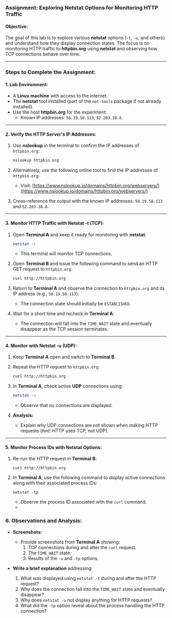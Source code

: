 ### Assignment: Exploring Netstat Options for Monitoring HTTP Traffic

#### Objective:
The goal of this lab is to explore various **netstat** options (`-t`, `-u`, and others) and understand how they display connection states. The focus is on monitoring HTTP traffic to **httpbin.org** using **netstat** and observing how TCP connections behave over time.

---

### Steps to Complete the Assignment:

#### 1. Lab Environment:
- A **Linux machine** with access to the internet.
- The **netstat** tool installed (part of the `net-tools` package if not already installed).
- Use the host **httpbin.org** for the experiment:
  - Known IP addresses: `50.19.58.113`, `52.203.38.8`.

---
#### 2. Verify the HTTP Server's IP Addresses:

1. Use **nslookup** in the terminal to confirm the IP addresses of `httpbin.org`:
   ```bash
   nslookup httpbin.org
   ```

2. Alternatively, use the following online tool to find the IP addresses of `httpbin.org`:
   - Visit: [https://www.nslookup.io/domains/httpbin.org/webservers/](https://www.nslookup.io/domains/httpbin.org/webservers/)

3. Cross-reference the output with the known IP addresses: `50.19.58.113` and `52.203.38.8`.
---

#### 3. Monitor HTTP Traffic with Netstat -t (TCP):

1. Open **Terminal A** and keep it ready for monitoring with **netstat**:
   ```bash
   netstat -t
   ```
   - This terminal will monitor TCP connections.

2. Open **Terminal B** and issue the following command to send an HTTP GET request to `httpbin.org`:
   ```bash
   curl http://httpbin.org
   ```

3. Return to **Terminal A** and observe the connection to `httpbin.org` and its IP address (e.g., `50.19.58.113`):
   - The connection state should initially be `ESTABLISHED`.

4. Wait for a short time and recheck in **Terminal A**:
   - The connection will fall into the `TIME_WAIT` state and eventually disappear as the TCP session terminates.

---

#### 4. Monitor with Netstat -u (UDP):

1. Keep **Terminal A** open and switch to **Terminal B**.

2. Repeat the HTTP request to `httpbin.org`:
   ```bash
   curl http://httpbin.org
   ```

3. In **Terminal A**, check active **UDP** connections using:
   ```bash
   netstat -u
   ```
   - Observe that no connections are displayed.

4. **Analysis:**
   - Explain why UDP connections are not shown when making HTTP requests (hint: HTTP uses TCP, not UDP).

---

#### 5. Monitor Process IDs with Netstat Options:

1. Re-run the HTTP request in **Terminal B**:
   ```
   curl http://httpbin.org
   ```

2. In **Terminal A**, use the following command to display active connections along with their associated process IDs:
   ```
   netstat -tp
   ```
   - Observe the process ID associated with the `curl` command.
   - 
### 6. Observations and Analysis:

- **Screenshots:**
  - Provide screenshots from **Terminal A** showing:
    1. TCP connections during and after the `curl` request.
    2. The `TIME_WAIT` state.
    3. Results of the `-u` and `-tp` options.

- **Write a brief explanation** addressing:
  1. What was displayed using `netstat -t` during and after the HTTP request?
  2. Why does the connection fall into the `TIME_WAIT` state and eventually disappear?
  3. Why does `netstat -u` not display anything for HTTP requests?
  4. What did the `-tp` option reveal about the process handling the HTTP connection?
